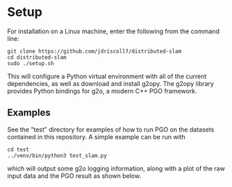 # Setup
For installation on a Linux machine, enter the following from the command line:

```
git clone https://github.com/jdriscoll7/distributed-slam
cd distributed-slam
sudo ./setup.sh
```

This will configure a Python virtual environment with all of the current dependencies, as well as download and install g2opy. The g2opy library provides Python bindings for g2o, a modern C++ PGO framework.

## Examples
See the "test" directory for examples of how to run PGO on the datasets contained in this repository. A simple example can be run with

```
cd test
../venv/bin/python3 test_slam.py
```
which will output some g2o logging information, along with a plot of the raw input data and the PGO result as shown below.

